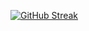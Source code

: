 [![GitHub Streak](https://streak-stats.demolab.com/?user=AdarshShukla2000)](https://git.io/streak-stats)
